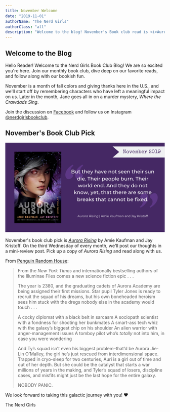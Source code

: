 ```yaml
---
title: November Welcome
date: "2019-11-01"
authorName: "The Nerd Girls"
authorClass: "all"
description: "Welcome to the blog! November's Book club read is <i>Aurora Rising</i>."
---
```

## Welcome to the Blog

Hello Reader! Welcome to the Nerd Girls Book Club Blog! We are so excited you're here. Join our monthly book club, dive deep on our favorite reads, and follow along with our bookish fun.

November is a month of fall colors and giving thanks here in the U.S., and we'll start off by remembering characters who have left a meaningful impact on us. Later in the month, Jane goes all in on a murder mystery, _Where the Crawdads Sing_.

Join the discussion on [Facebook](https://www.facebook.com/nerdgirlsbookclub) and follow us on Instagram [@nerdgirlsbookclub](https://www.instagram.com/nerdgirlsbookclub/).

## November's Book Club Pick

!["Aurora Rising" cover for November's book pick](aurora-112019.png)

November's book club pick is [_Aurora Rising_](https://www.goodreads.com/book/show/30075662-aurora-rising) by Amie Kaufman and Jay Kristoff. On the third Wednesday of every month, we'll post our thoughts in a mini-review post. Pick up a copy of _Aurora Rising_ and read along with us.

From [Penguin Random House](https://www.penguinrandomhouse.com/books/548791/aurora-rising-by-amie-kaufman-and-jay-kristoff/9781524720964/):

<blockquote>

  From the _New York Times_ and internationally bestselling authors of the Illuminae Files comes a new science fiction epic . . .

  The year is 2380, and the graduating cadets of Aurora Academy are being assigned their first missions. Star pupil Tyler Jones is ready to recruit the squad of his dreams, but his own boneheaded heroism sees him stuck with the dregs nobody else in the academy would touch . . .

  A cocky diplomat with a black belt in sarcasm
  A sociopath scientist with a fondness for shooting her bunkmates
  A smart-ass tech whiz with the galaxy’s biggest chip on his shoulder
  An alien warrior with anger-management issues
  A tomboy pilot who’s _totally_ not into him, in case you were wondering

  And Ty’s squad isn’t even his biggest problem–that’d be Aurora Jie-Lin O’Malley, the girl he’s just rescued from interdimensional space. Trapped in cryo-sleep for two centuries, Auri is a girl out of time and out of her depth. But she could be the catalyst that starts a war millions of years in the making, and Tyler’s squad of losers, discipline cases, and misfits might just be the last hope for the entire galaxy.

  NOBODY PANIC.
</blockquote>

We look forward to taking this galactic journey with you! ❤

The Nerd Girls
